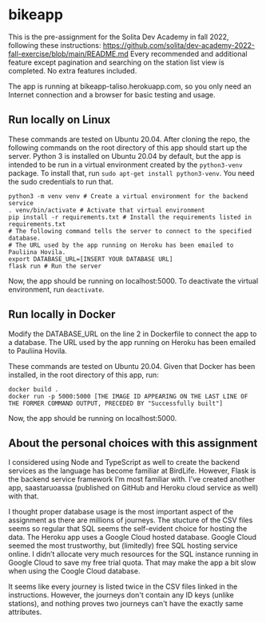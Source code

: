 # bikeapp

This is the pre-assignment for the Solita Dev Academy in fall 2022, following these instructions: https://github.com/solita/dev-academy-2022-fall-exercise/blob/main/README.md
Every recommended and additional feature except pagination and searching on the station list view is completed. No extra features included.

The app is running at bikeapp-taliso.herokuapp.com, so you only need an Internet connection and a browser for basic testing and usage.

## Run locally on Linux

These commands are tested on Ubuntu 20.04.
After cloning the repo, the following commands on the root directory of this app should start up the server.
Python 3 is installed on Ubuntu 20.04 by default, but the app is intended to be run in a virtual environment created by the `python3-venv` package.
To install that, run `sudo apt-get install python3-venv`. You need the sudo credentials to run that.
```
python3 -m venv venv # Create a virtual environment for the backend service
. venv/bin/activate # Activate that virtual environment
pip install -r requirements.txt # Install the requirements listed in requirements.txt
# The following command tells the server to connect to the specified database.
# The URL used by the app running on Heroku has been emailed to Pauliina Hovila.
export DATABASE_URL=[INSERT YOUR DATABASE URL]
flask run # Run the server
```
Now, the app should be running on localhost:5000.
To deactivate the virtual environment, run `deactivate`.

## Run locally in Docker

Modify the DATABASE_URL on the line 2 in Dockerfile to connect the app to a database. The URL used by the app running on Heroku has been emailed to Pauliina Hovila.

These commands are tested on Ubuntu 20.04. Given that Docker has been installed, in the root directory of this app, run:
```
docker build .
docker run -p 5000:5000 [THE IMAGE ID APPEARING ON THE LAST LINE OF THE FORMER COMMAND OUTPUT, PRECEDED BY "Successfully built"]
```
Now, the app should be running on localhost:5000.

## About the personal choices with this assignment

I considered using Node and TypeScript as well to create the backend services as the language has become familiar at BirdLife.
However, Flask is the backend service framework I’m most familiar with. I've created another app, saastaruoassa (published on GitHub and Heroku cloud service as well) with that.

I thought proper database usage is the most important aspect of the assignment as there are millions of journeys.
The stucture of the CSV files seems so regular that SQL seems the self-evident choice for hosting the data. The Heroku app uses a Google Cloud hosted database. Google Cloud seemed the most trustworthy, but (limitedly) free SQL hosting service online. I didn’t allocate very much resources for the SQL instance running in Google Cloud to save my free trial quota. That may make the app a bit slow when using the Coogle Cloud database.

It seems like every journey is listed twice in the CSV files linked in the instructions. However, the journeys don't contain any ID keys (unlike stations), and nothing proves two journeys can't have the exactly same attributes.